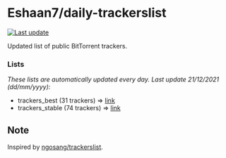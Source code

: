
# Eshaan7/daily-trackerslist 

[![Last update](https://img.shields.io/badge/Last%20update-21/12/2021-blue.svg)](#)

Updated list of public BitTorrent trackers.

### Lists
*These lists are automatically updated every day. Last update 21/12/2021 (_dd/mm/yyyy_):*

* trackers_best (31 trackers) => [link](https://raw.githubusercontent.com/eshaan7/daily-trackerslist/master/trackers_best.txt)
* trackers_stable (74 trackers) => [link](https://raw.githubusercontent.com/eshaan7/daily-trackerslist/master/trackers_stable.txt)

## Note

Inspired by [ngosang/trackerslist](https://github.com/ngosang/trackerslist).
